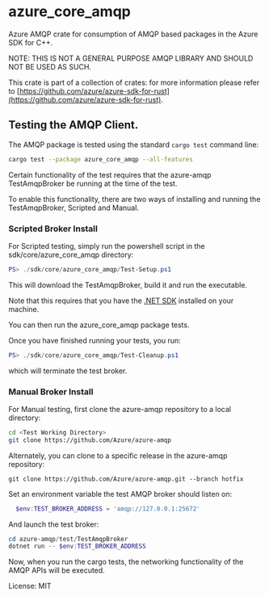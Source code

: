 # azure_core_amqp

Azure AMQP crate for consumption of AMQP based packages in the Azure SDK for C++.

NOTE: THIS IS NOT A GENERAL PURPOSE AMQP LIBRARY AND SHOULD NOT BE USED AS SUCH.

This crate is part of a collection of crates: for more information please refer to [https://github.com/azure/azure-sdk-for-rust](https://github.com/azure/azure-sdk-for-rust).

## Testing the AMQP Client.

The AMQP package is tested using the standard `cargo test` command line:

```bash
cargo test --package azure_core_amqp --all-features
```

Certain functionality of the test requires that the azure-amqp TestAmqpBroker be running at the time of the test.

To enable this functionality, there are two ways of installing and running the TestAmqpBroker, Scripted and Manual.

### Scripted Broker Install
For Scripted testing, simply run the powershell script in the sdk/core/azure_core_amqp directory:

```powershell
PS> ./sdk/core/azure_core_amqp/Test-Setup.ps1
```

This will download the TestAmqpBroker, build it and run the executable.

Note that this requires that you have the [.NET SDK](https://dot.net/download) installed on your machine.

You can then run the azure_core_amqp package tests.

Once you have finished running your tests, you run:

```powershell
PS> ./sdk/core/azure_core_amqp/Test-Cleanup.ps1
```

which will terminate the test broker.

### Manual Broker Install
For Manual testing, first clone the azure-amqp repository to a local directory:

```bash
cd <Test Working Directory>
git clone https://github.com/Azure/azure-amqp
```

Alternately, you can clone to a specific release in the azure-amqp repository:

```
git clone https://github.com/Azure/azure-amqp.git --branch hotfix
```

Set an environment variable the test AMQP broker should listen on:

```powershell
  $env:TEST_BROKER_ADDRESS = 'amqp://127.0.0.1:25672'
```

And launch the test broker:

```powershell
cd azure-amqp/test/TestAmqpBroker
dotnet run -- $env:TEST_BROKER_ADDRESS
```

Now, when you run the cargo tests, the networking functionality of the AMQP APIs will be executed.

License: MIT
